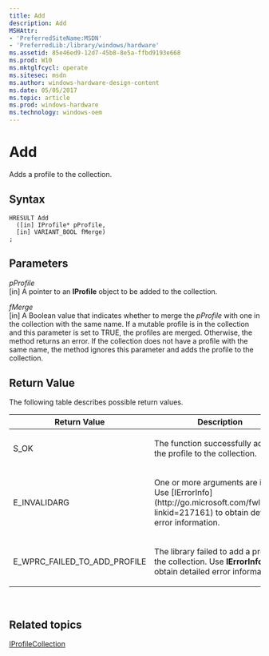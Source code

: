 ```yaml
---
title: Add
description: Add
MSHAttr:
- 'PreferredSiteName:MSDN'
- 'PreferredLib:/library/windows/hardware'
ms.assetid: 85e46ed9-12d7-45b8-8e5a-ffbd9193e668
ms.prod: W10
ms.mktglfcycl: operate
ms.sitesec: msdn
ms.author: windows-hardware-design-content
ms.date: 05/05/2017
ms.topic: article
ms.prod: windows-hardware
ms.technology: windows-oem
---
```


# Add


Adds a profile to the collection.

## Syntax


``` syntax
HRESULT Add
  ([in] IProfile* pProfile,
  [in] VARIANT_BOOL fMerge)
;
```

## Parameters


<a href="" id="pprofile"></a>*pProfile*  
\[in\] A pointer to an **IProfile** object to be added to the collection.

<a href="" id="fmerge"></a>*fMerge*  
\[in\] A Boolean value that indicates whether to merge the *pProfile* with one in the collection with the same name. If a mutable profile is in the collection and this parameter is set to TRUE, the profiles are merged. Otherwise, the method returns an error. If the collection does not have a profile with the same name, the method ignores this parameter and adds the profile to the collection.

## Return Value


The following table describes possible return values.

<table>
<colgroup>
<col width="50%" />
<col width="50%" />
</colgroup>
<thead>
<tr class="header">
<th>Return Value</th>
<th>Description</th>
</tr>
</thead>
<tbody>
<tr class="odd">
<td><p>S_OK</p></td>
<td><p>The function successfully added the profile to the collection.</p></td>
</tr>
<tr class="even">
<td><p>E_INVALIDARG</p></td>
<td><p>One or more arguments are invalid. Use [IErrorInfo](http://go.microsoft.com/fwlink/p/?linkid=217161) to obtain detailed error information.</p></td>
</tr>
<tr class="odd">
<td><p>E_WPRC_FAILED_TO_ADD_PROFILE</p></td>
<td><p>The library failed to add a profile to the collection. Use <strong>IErrorInfo</strong> to obtain detailed error information.</p></td>
</tr>
</tbody>
</table>

 

## Related topics


[IProfileCollection](iprofilecollection.md)

 

 







